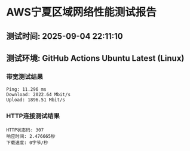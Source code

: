 # AWS宁夏区域网络性能测试报告
## 测试时间: 2025-09-04 22:11:10
## 测试环境: GitHub Actions Ubuntu Latest (Linux)

### 带宽测试结果
```
Ping: 11.296 ms
Download: 2022.64 Mbit/s
Upload: 1896.51 Mbit/s
```

### HTTP连接测试结果
```
HTTP状态码: 307
响应时间: 2.476665秒
下载速度: 0字节/秒
```

